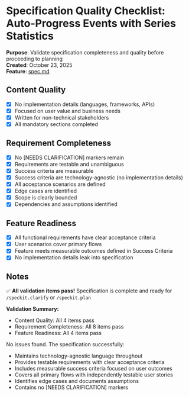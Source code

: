 # Specification Quality Checklist: Auto-Progress Events with Series Statistics

**Purpose**: Validate specification completeness and quality before proceeding to planning  
**Created**: October 23, 2025  
**Feature**: [spec.md](../spec.md)

## Content Quality

- [x] No implementation details (languages, frameworks, APIs)
- [x] Focused on user value and business needs
- [x] Written for non-technical stakeholders
- [x] All mandatory sections completed

## Requirement Completeness

- [x] No [NEEDS CLARIFICATION] markers remain
- [x] Requirements are testable and unambiguous
- [x] Success criteria are measurable
- [x] Success criteria are technology-agnostic (no implementation details)
- [x] All acceptance scenarios are defined
- [x] Edge cases are identified
- [x] Scope is clearly bounded
- [x] Dependencies and assumptions identified

## Feature Readiness

- [x] All functional requirements have clear acceptance criteria
- [x] User scenarios cover primary flows
- [x] Feature meets measurable outcomes defined in Success Criteria
- [x] No implementation details leak into specification

## Notes

✅ **All validation items pass!** Specification is complete and ready for `/speckit.clarify` or `/speckit.plan`

**Validation Summary:**
- Content Quality: All 4 items pass
- Requirement Completeness: All 8 items pass
- Feature Readiness: All 4 items pass

No issues found. The specification successfully:
- Maintains technology-agnostic language throughout
- Provides testable requirements with clear acceptance criteria
- Includes measurable success criteria focused on user outcomes
- Covers all primary flows with independently testable user stories
- Identifies edge cases and documents assumptions
- Contains no [NEEDS CLARIFICATION] markers
